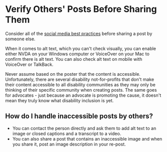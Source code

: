 # Verify Others' Posts Before Sharing Them

Consider all of the [social media best practices](https://kristinaengland.github.io/inclusive-by-design/how/inclusive-social-media-content) before sharing a post by someone else.

When it comes to alt text, which you can't check visually, you can enable either NVDA on your Windows computer or VoiceOver on your Mac to confirm there is alt text. You can also check alt text on mobile with VoiceOver or TalkBack. 

Never assume based on the poster that the content is accessible. Unfortunately, there are several disability not-for-profits that don't make their content accessible to all disability communities as they may only be thinking of their specific community when creating posts. The same goes for advocates - just because an advocate is promoting the cause, it doesn't mean they truly know what disability inclusion is yet. 

## How do I handle inaccessible posts by others?

- You can contact the person directly and ask them to add alt text to an image or closed captions and a transcript to a video.
- You can also share a post that contains an inaccessible image and when you share it, post an image description in your re-post. 
